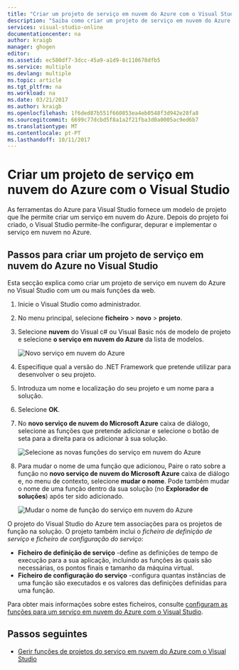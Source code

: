 ```yaml
---
title: "Criar um projeto de serviço em nuvem do Azure com o Visual Studio | Microsoft Docs"
description: "Saiba como criar um projeto de serviço em nuvem do Azure com o Visual Studio"
services: visual-studio-online
documentationcenter: na
author: kraigb
manager: ghogen
editor: 
ms.assetid: ec580df7-3dcc-45a9-a1d9-8c110678dfb5
ms.service: multiple
ms.devlang: multiple
ms.topic: article
ms.tgt_pltfrm: na
ms.workload: na
ms.date: 03/21/2017
ms.author: kraigb
ms.openlocfilehash: 1f6ded87b551f660853ea4eb0548f3d942e28fa8
ms.sourcegitcommit: 6699c77dcbd5f8a1a2f21fba3d0a0005ac9ed6b7
ms.translationtype: MT
ms.contentlocale: pt-PT
ms.lasthandoff: 10/11/2017
---
```

# <a name="creating-an-azure-cloud-service-project-with-visual-studio"></a>Criar um projeto de serviço em nuvem do Azure com o Visual Studio
As ferramentas do Azure para Visual Studio fornece um modelo de projeto que lhe permite criar um serviço em nuvem do Azure. Depois do projeto foi criado, o Visual Studio permite-lhe configurar, depurar e implementar o serviço em nuvem no Azure.

## <a name="steps-to-create-an-azure-cloud-service-project-in-visual-studio"></a>Passos para criar um projeto de serviço em nuvem do Azure no Visual Studio
Esta secção explica como criar um projeto de serviço em nuvem do Azure no Visual Studio com um ou mais funções da web.  

1. Inicie o Visual Studio como administrador.

1. No menu principal, selecione **ficheiro** > **novo** > **projeto**.

1. Selecione **nuvem** do Visual c# ou Visual Basic nós de modelo de projeto e selecione **o serviço em nuvem do Azure** da lista de modelos.

    ![Novo serviço em nuvem do Azure](./media/vs-azure-tools-azure-project-create/new-project-wizard-for-cloud-service.png)

1. Especifique qual a versão do .NET Framework que pretende utilizar para desenvolver o seu projeto.

1. Introduza um nome e localização do seu projeto e um nome para a solução. 

1. Selecione **OK**.

1. No **novo serviço de nuvem do Microsoft Azure** caixa de diálogo, selecione as funções que pretende adicionar e selecione o botão de seta para a direita para os adicionar à sua solução.

    ![Selecione as novas funções do serviço em nuvem do Azure](./media/vs-azure-tools-azure-project-create/new-cloud-service.png)

1. Para mudar o nome de uma função que adicionou, Paire o rato sobre a função no **novo serviço de nuvem do Microsoft Azure** caixa de diálogo e, no menu de contexto, selecione **mudar o nome**. Pode também mudar o nome de uma função dentro da sua solução (no **Explorador de soluções**) após ter sido adicionado.

    ![Mudar o nome de função do serviço em nuvem do Azure](./media/vs-azure-tools-azure-project-create/new-cloud-service-rename.png)

O projeto do Visual Studio do Azure tem associações para os projetos de função na solução. O projeto também inclui o *ficheiro de definição de serviço* e *ficheiro de configuração do serviço*:

- **Ficheiro de definição de serviço** -define as definições de tempo de execução para a sua aplicação, incluindo as funções às quais são necessárias, os pontos finais e tamanho da máquina virtual. 
- **Ficheiro de configuração do serviço** -configura quantas instâncias de uma função são executados e os valores das definições definidas para uma função. 

Para obter mais informações sobre estes ficheiros, consulte [configuram as funções para um serviço em nuvem do Azure com o Visual Studio](vs-azure-tools-configure-roles-for-cloud-service.md).

## <a name="next-steps"></a>Passos seguintes
- [Gerir funções de projetos do serviço em nuvem do Azure com o Visual Studio](./vs-azure-tools-cloud-service-project-managing-roles.md)

